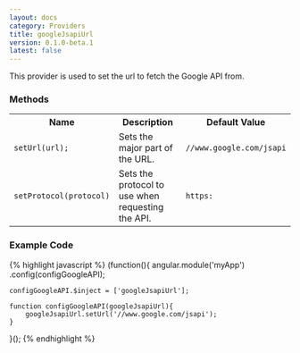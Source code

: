 ```yaml
---
layout: docs
category: Providers
title: googleJsapiUrl
version: 0.1.0-beta.1
latest: false
---
```


This provider is used to set the url to fetch the Google API from.

### Methods
<table class="table">
    <tr>
        <th>Name</th>
        <th>Description</th>
        <th>Default Value</th>
    </tr>
    <tr>
        <td><p><code>setUrl(url);</code></p></td>
        <td>Sets the major part of the URL.</td>
        <td><p><code>//www.google.com/jsapi</code></p></td>
    </tr>
    <tr>
        <td><p><code>setProtocol(protocol)</code></p></td>
        <td>Sets the protocol to use when requesting the API.</td>
        <td><p><code>https:</code></p></td>
    </tr>
</table>

### Example Code
{% highlight javascript %}
(function(){
    angular.module('myApp')
        .config(configGoogleAPI);
    
    configGoogleAPI.$inject = ['googleJsapiUrl'];
    
    function configGoogleAPI(googleJsapiUrl){
        googleJsapiUrl.setUrl('//www.google.com/jsapi');
    }
}();
{% endhighlight %}
